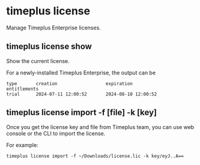 # timeplus license
Manage Timeplus Enterprise licenses.

## timeplus license show
Show the current license.

For a newly-installed Timeplus Enterprise, the output can be
```
type       creation                  expiration                entitlements
trial      2024-07-11 12:00:52       2024-08-10 12:00:52
```

## timeplus license import -f [file] -k [key]
Once you get the license key and file from Timeplus team, you can use web console or the CLI to import the license.

For example:
```
timeplus license import -f ~/Downloads/license.lic -k key/eyJ..A==
```
